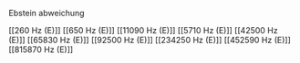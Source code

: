 Ebstein abweichung

[[260 Hz (E)]]
[[650 Hz (E)]]
[[11090 Hz (E)]]
[[5710 Hz (E)]]
[[42500 Hz (E)]]
[[65830 Hz (E)]]
[[92500 Hz (E)]]
[[234250 Hz (E)]]
[[452590 Hz (E)]]
[[815870 Hz (E)]]